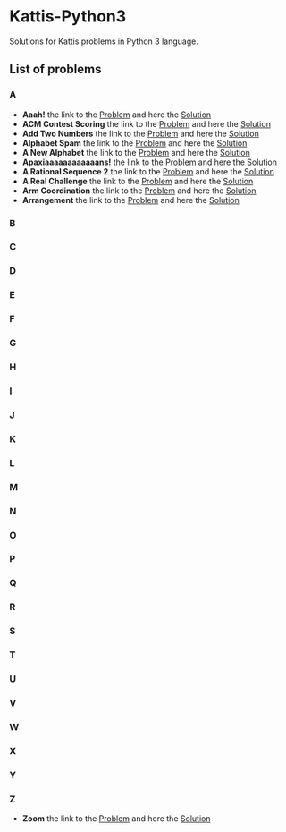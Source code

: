 # Kattis-Python3
Solutions for Kattis problems in Python 3 language.

## List of problems
### A
* **Aaah!** the link to the [Problem](https://open.kattis.com/problems/aaah) and here the
[Solution](https://github.com/Hasan-Kalzi/Kattis-Python3/blob/main/src/Aaah.py)
* **ACM Contest Scoring** the link to the [Problem](https://open.kattis.com/problems/acm)  and here the
[Solution](https://github.com/Hasan-Kalzi/Kattis-Python3/blob/main/src/ACM_Contest_Scoring.py)
* **Add Two Numbers** the link to the [Problem](https://open.kattis.com/problems/addtwonumbers)  and here the
[Solution](https://github.com/Hasan-Kalzi/Kattis-Python3/blob/main/src/Add_Two_Numbers.py)
* **Alphabet Spam** the link to the [Problem](https://open.kattis.com/problems/alphabetspam)  and here the
[Solution](https://github.com/Hasan-Kalzi/Kattis-Python3/blob/main/src/Alphabet_Spam.py)
* **A New Alphabet** the link to the [Problem](https://open.kattis.com/problems/anewalphabet)  and here the
[Solution](https://github.com/Hasan-Kalzi/Kattis-Python3/blob/main/src/A_New_Alphabet.py)
* **Apaxiaaaaaaaaaaaans!** the link to the [Problem](https://open.kattis.com/problems/apaxiaaans)  and here the
[Solution](https://github.com/Hasan-Kalzi/Kattis-Python3/blob/main/src/Apaxiaaaaaaaaaaaans.py)
* **A Rational Sequence 2** the link to the [Problem](https://open.kattis.com/problems/rationalsequence2)  and here the
[Solution](https://github.com/Hasan-Kalzi/Kattis-Python3/blob/main/src/A_Rational_Sequence_2.py)
* **A Real Challenge** the link to the [Problem](https://open.kattis.com/problems/areal)  and here the
[Solution](https://github.com/Hasan-Kalzi/Kattis-Python3/blob/main/src/A_Real_Challenge.py)
* **Arm Coordination** the link to the [Problem](https://open.kattis.com/problems/armcoordination)  and here the
[Solution](https://github.com/Hasan-Kalzi/Kattis-Python3/blob/main/src/Arm_Coordination.py)
* **Arrangement** the link to the [Problem](https://open.kattis.com/problems/upprodun)  and here the
[Solution](https://github.com/Hasan-Kalzi/Kattis-Python3/blob/main/src/Arrangement.py)
### B
### C
### D
### E
### F
### G
### H
### I
### J
### K
### L
### M
### N
### O
### P
### Q
### R
### S
### T
### U
### V
### W
### X
### Y
### Z
* **Zoom** the link to the [Problem](https://open.kattis.com/problems/zoom)  and here the
[Solution](https://github.com/Hasan-Kalzi/Kattis-Python3/blob/main/src/Zoom.py)

